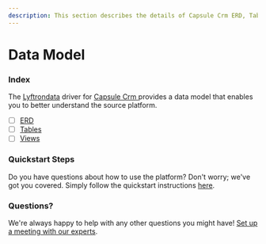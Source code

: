 ```yaml
---
description: This section describes the details of Capsule Crm ERD, Tables, and Views.
---
```


# Data Model

### Index

The  [Lyftrondata](https://www.lyftrondata.com/) driver for [Capsule Crm](https://www.lyftrondata.com/integration/capsule-crm/)[ ](https://www.lyftrondata.com/integration/capsule-crm/)provides a data model that enables you to better understand the source platform.

* [ ] [ERD](../../../sales-analytics/capsule-crm/data-model/erd.md)
* [ ] [Tables](../../../sales-analytics/capsule-crm/data-model/tables.md)
* [ ] [Views](../../../sales-analytics/capsule-crm/data-model/views.md)

### Quickstart Steps

Do you have questions about how to use the platform? Don't worry; we've got you covered. Simply follow the quickstart instructions [here](../../../../quickstart-steps.md).

### Questions? <a href="#questions" id="questions"></a>

We're always happy to help with any other questions you might have! [Set up a meeting with our experts](https://www.lyftrondata.com/book-a-meeting/).

